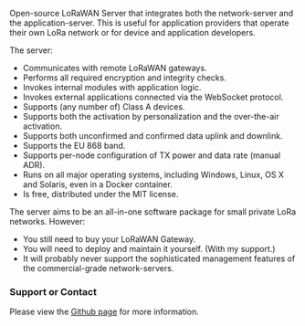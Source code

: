 <p>
Open-source LoRaWAN Server that integrates both the network-server and the application-server. This is useful for application providers that operate their own LoRa network or for device and application developers.
</p>
<p>
The server:
<ul>
<li>Communicates with remote LoRaWAN gateways.</li>
<li>Performs all required encryption and integrity checks.</li>
<li>Invokes internal modules with application logic.</li>
<li>Invokes external applications connected via the WebSocket protocol.</li>
<li>Supports (any number of) Class A devices.</li>
<li>Supports both the activation by personalization and the over-the-air activation.</li>
<li>Supports both unconfirmed and confirmed data uplink and downlink.</li>
<li>Supports the EU 868 band.</li>
<li>Supports per-node configuration of TX power and data rate (manual ADR).</li>
<li>Runs on all major operating systems, including Windows, Linux, OS X and Solaris, even in a Docker container.</li>
<li>Is free, distributed under the MIT license.</li>
</ul>
</p>
<p>
The server aims to be an all-in-one software package for small private LoRa networks.
However:
<ul>
<li>You still need to buy your LoRaWAN Gateway.</li>
<li>You will need to deploy and maintain it yourself. (With my support.)</li>
<li>It will probably never support the sophisticated management features of the commercial-grade network-servers.</li>
</ul>
</p>
<h3>Support or Contact</h3>
<p>
Please view the <a href="https://github.com/gotthardp/lorawan-server">Github page</a> for more information.
</p>
